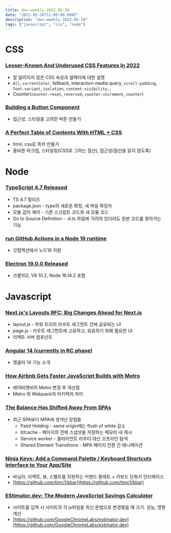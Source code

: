 ```yaml
---
title: dev-weekly 2022-05-28
date: "2022-05-28T11:00:00.000Z"
description: "dev-weekly 2022-05-28"
tags: ["javascript", "css", "node"]
---
```


# CSS

### **[Lesser-Known And Underused CSS Features In 2022](https://www.smashingmagazine.com/2022/05/lesser-known-underused-css-features-2022/)**

- 잘 알려지지 않은 CSS 속성과 셀렉터에 대한 설명
- `All`, `currentColor`, fallback, interaction media query, `scroll-padding`, `font-variant`, `isolation`, `content-visibility`…
- Counter(`counter-reset`, `reversed`, `counter-increment`, `counter`)

### **[Building a Button Component](https://web.dev/building-a-button-component)**

- 접근성, 스타일을 고려한 버튼 만들기

### **[A Perfect Table of Contents With HTML + CSS](https://css-tricks.com/a-perfect-table-of-contents-with-html-css)**

- html, css로 목차 만들기
- 올바른 마크업, 스타일링(CSS로 그려는 점선), 접근성(점선을 읽지 않도록)

# Node

### **[TypeScript 4.7 Released](https://devblogs.microsoft.com/typescript/announcing-typescript-4-7/)**

- TS 4.7 릴리즈
- package.json - type의 새로운 확장, 새 파일 확장자
- 모듈 감지 제어 - 기존 스크립트 코드와 새 모듈 코드
- Go to Source Definition - .d.ts 파일에 가려져 있더라도 원본 코드를 찾아가는 기능

### **[run GitHub Actions in a Node 16 runtime](https://github.blog/changelog/2022-05-20-actions-can-now-run-in-a-node-js-16-runtime/)**

- 깃헙액션에서 노드16 지원

### **[Electron 19.0.0 Released](https://www.electronjs.org/blog/electron-19-0)**

- 크롬102, V8 10.2, Node 16.14.2 포함

# Javascript

### **[Next.js's Layouts RFC: Big Changes Ahead for Next.js](https://nextjs.org/blog/layouts-rfc)**

- layout.js - 하위 트리의 라우트 세그먼트 간에 공유되는 UI
- page.js - 라우트 세그먼트에 고유하고, 유효하기 위해 필요한 UI
- 리액트 서버 컴포넌트

### **[Angular 14 (currently in RC phase)](https://nevzatopcu.medium.com/what-is-new-in-angular-14-d31edf91fd3e)**

- 앵귤러 14 기능 소개

### **[How Airbnb Gets Faster JavaScript Builds with Metro](https://medium.com/airbnb-engineering/faster-javascript-builds-with-metro-cfc46d617a1f)**

- 에어비앤비의 Metro 변경 후 개선점
- Metro 와 Webpack의 아키텍처 차이

### **[The Balance Has Shifted Away From SPAs](https://nolanlawson.com/2022/05/21/the-balance-has-shifted-away-from-spas/)**

- 최근 SPA보다 MPA에 생겨난 장점들
    - Paint Holding - same origin에는 flush of white 감소
    - bfcache - 페이지의 전체 스냅샷을 저장하는 메모리 내 캐시
    - Service worker - 클라이언트 라우터 대신 오프라인 탐색
    - Shared Element Transitions - MPA 페이지 전환 간 애니메이션

### **[Ninja Keys: Add a Command Palette / Keyboard Shortcuts Interface to Your App/Site](https://github.com/ssleptsov/ninja-keys)**

- 바닐라, 리액트, 뷰, 스벨트를 지원하는 커맨드 팔레트 + 키보드 단축키 인터페이스
- [https://github.com/timc1/kbar](https://github.com/timc1/kbar)

### **[EStimator.dev: The Modern JavaScript Savings Calculator](https://estimator.dev/)**

- 사이트를 입력 시 사이트의 각 js파일을 최신 문법으로 변경했을 때 크기. 성능, 영향 계산
- [https://github.com/GoogleChromeLabs/estimator.dev](https://github.com/GoogleChromeLabs/estimator.dev)